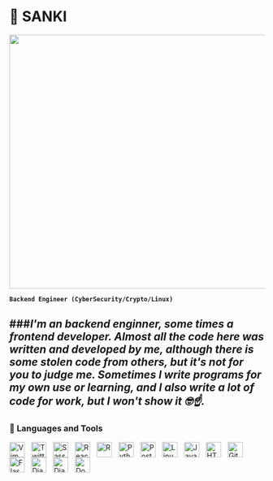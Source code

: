 # 🐍 SANKI

<p align="center"><img src="https://user-images.githubusercontent.com/74038190/225813708-98b745f2-7d22-48cf-9150-083f1b00d6c9.gif" width="1400" height="500"></p>

**`Backend Engineer (CyberSecurity/Crypto/Linux)`**


###*I'm an backend enginner, some times a frontend developer.
Almost all the code here was written and developed by me, although there is some stolen code from others, but it's not for you to judge me. Sometimes I write programs for my own use or learning, and I also write a lot of code for work, but I won't show it 🤓☝️.*
---

### 🧰 Languages and Tools


<img align="left" src="https://cdn.jsdelivr.net/gh/devicons/devicon@latest/icons/vim/vim-plain.svg"  width="30px" style="padding-right:10px;" alt="Vim" />
<img align="left" src="https://cdn.jsdelivr.net/gh/devicons/devicon@latest/icons/twitter/twitter-original.svg"  width="30px" style="padding-right:10px;" alt="Twitter" />
<img align="left" src="https://cdn.jsdelivr.net/gh/devicons/devicon@latest/icons/sass/sass-original.svg" width="30px" style="padding-right:10px;" alt="Sass" />
<img align="left" src="https://cdn.jsdelivr.net/gh/devicons/devicon@latest/icons/react/react-original.svg" width="30px" style="padding-right:10px;" alt="React" />
<img align="left" src="https://cdn.jsdelivr.net/gh/devicons/devicon@latest/icons/r/r-plain.svg" width="30px" style="padding-right:10px;" alt="R" />
<img align="left" src="https://cdn.jsdelivr.net/gh/devicons/devicon@latest/icons/python/python-original.svg" width="30px" style="padding-right:10px;" alt="Python" />
<img align="left" src="https://cdn.jsdelivr.net/gh/devicons/devicon@latest/icons/postgresql/postgresql-plain.svg" width="30px" style="padding-right:10px;" alt="PostgreSQL" />
<img align="left" src="https://cdn.jsdelivr.net/gh/devicons/devicon@latest/icons/linux/linux-original.svg" width="30px" style="padding-right:10px;" alt="Linux" />
<img align="left" src="https://cdn.jsdelivr.net/gh/devicons/devicon@latest/icons/javascript/javascript-original.svg" width="30px" style="padding-right:10px;" alt="JavaScript" />
<img align="left" src="https://cdn.jsdelivr.net/gh/devicons/devicon@latest/icons/html5/html5-original.svg" width="30px" style="padding-right:10px;" alt="HTML5" />
<img align="left" src="https://cdn.jsdelivr.net/gh/devicons/devicon@latest/icons/github/github-original.svg" width="30px" style="padding-right:10px;" alt="GitHub" />
<img align="left" src="https://cdn.jsdelivr.net/gh/devicons/devicon@latest/icons/flask/flask-original.svg" width="30px" style="padding-right:10px;" alt="Flask" />
<img align="left" src="https://cdn.jsdelivr.net/gh/devicons/devicon@latest/icons/djangorest/djangorest-original.svg" width="30px" style="padding-right:10px;" alt="Django REST" />
<img align="left" src="https://cdn.jsdelivr.net/gh/devicons/devicon@latest/icons/django/django-plain.svg" width="30px" style="padding-right:10px;" alt="Django" />
<img align="left" src="https://cdn.jsdelivr.net/gh/devicons/devicon@latest/icons/docker/docker-original.svg" width="30px" style="padding-right:10px;" alt="Docker" />

<br />

#
